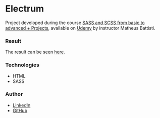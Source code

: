 # Electrum
Project developed during the course [SASS and SCSS from basic to advanced + Projects](https://www.udemy.com/course/sass-e-scss-do-basico-ao-avancado-projetos/), available on [Udemy](https://www.udemy.com/) by instructor Matheus Battisti.

### Result
The result can be seen [here](https://carinecasagrande.github.io/electrum/).

### Technologies
- HTML
- SASS

### Author
- [LinkedIn](https://www.linkedin.com/in/carinecasagrande/)
- [GitHub](https://github.com/carinecasagrande)
